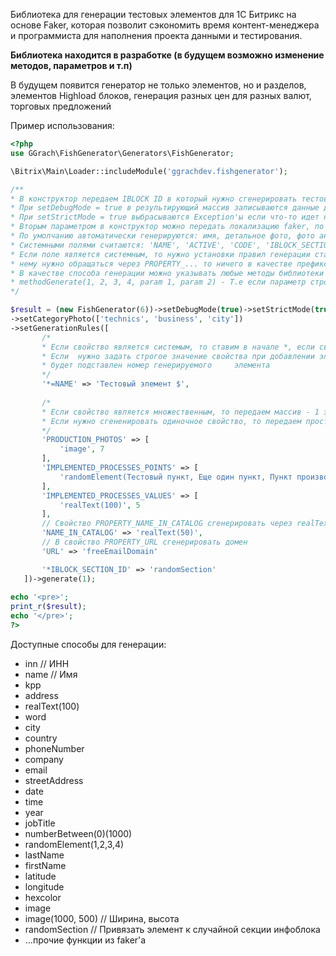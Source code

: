 Библиотека для генерации тестовых элементов для 1С Битрикс на основе Faker, которая позволит сэкономить время контент-менеджера и программиста для наполнения проекта данными и тестирования.

**Библиотека находится в разработке (в будущем возможно изменение методов, параметров и т.п)**

В будущем появится генератор не только элементов, но и разделов, элементов Highload блоков, генерация разных цен для разных валют, торговых предложений  

Пример использования:

```php
<?php
use GGrach\FishGenerator\Generators\FishGenerator;

\Bitrix\Main\Loader::includeModule('ggrachdev.fishgenerator');

/** 
* В конструктор передаем IBLOCK ID в который нужно сгенерировать тестовый элемент
* При setDebugMode = true в результирующий массив записываются данные для генерации
* При setStrictMode = true выбрасываются Exception'ы если что-то идет не так
* Вторым параметром в конструктор можно передать локализацию faker, по умолчанию ru_RU
* По умолчанию автоматически генерируются: имя, детальное фото, фото анонса, детальный текст + текст анонса, символьный код
* Системными полями считаются: 'NAME', 'ACTIVE', 'CODE', 'IBLOCK_SECTION_ID', 'DETAIL_TEXT', 'PREVIEW_TEXT', 'SORT'
* Если поле является системным, то нужно установки правил генерации ставить * перед ним, если же свойство является дополнительно созданным и к 
* нему нужно обращаться через PROPERTY_... то ничего в качестве префикса ставить не нужно
* В качестве способа генерации можно указывать любые методы библиотеки faker и передать параметры через (param_1, param_2):
* methodGenerate(1, 2, 3, 4, param 1, param 2) - Т.е если параметр строка - то скобки не надо ставить, массивы пока нельзя передавать
*/

$result = (new FishGenerator(6))->setDebugMode(true)->setStrictMode(true)
->setCategoryPhoto(['technics', 'business', 'city'])
->setGenerationRules([
       /*  
       * Если свойство является системым, то ставим в начале *, если свойство является дополнительным у инфоблока (Т.е PROPERTY_NAME), то не ставим  
       * Если  нужно задать строгое значение свойства при добавлении элементов, то ставим =, можно группировать: *=, =, *, при этом в $ 
       * будет подставлен номер генерируемого     элемента
       */  
       '*=NAME' => 'Тестовый элемент $',
       
       /*  
       * Если свойство является множественным, то передаем массив - 1 элемент массива задаем генератор (так же поддерживаются *, =), 2 элемент массива - кол-во элементов для генерации  
       * Если нужно сгененировать одиночное свойство, то передаем просто строку (в качестве значения)  
       */  
       'PRODUCTION_PHOTOS' => [
           'image', 7
       ],
       'IMPLEMENTED_PROCESSES_POINTS' => [
           'randomElement(Тестовый пункт, Еще один пункт, Пункт производства, Новый пункт, Пункт элемента, Тестовый процесс, Процесс производства, Новый процесс производства)', 5
       ],
       'IMPLEMENTED_PROCESSES_VALUES' => [
           'realText(100)', 5
       ],
       // Свойство PROPERTY_NAME_IN_CATALOG сгенерировать через realText
       'NAME_IN_CATALOG' => 'realText(50)',
       // В свойство PROPERTY_URL сгенерировать домен
       'URL' => 'freeEmailDomain'

       '*IBLOCK_SECTION_ID' => 'randomSection'
   ])->generate(1);
   
echo '<pre>';  
print_r($result);  
echo '</pre>';  
?>
```

Доступные способы для генерации:  
- inn // ИНН  
- name // Имя  
- kpp  
- address  
- realText(100)  
- word  
- city  
- country  
- phoneNumber  
- company  
- email  
- streetAddress  
- date  
- time  
- year  
- jobTitle  
- numberBetween(0)(1000)  
- randomElement(1,2,3,4)  
- lastName  
- firstName  
- latitude  
- longitude  
- hexcolor  
- image  
- image(1000, 500) // Ширина, высота  
- randomSection // Привязать элемент к случайной секции инфоблока
- ...прочие функции из faker'a
